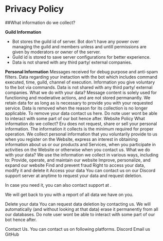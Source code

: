 # Privacy Policy
##What information do we collect?

**Guild Information**
- Bot stores the guild id of server. Bot don't have any power over managing the guild and members unless and untill permissions are given by moderators or owner of the server.
- Guild id is stored to save server configurations for better experience.
- Data is not shared with any third party/ external companies.

**Personal Information**
Messages received for debug purpose and anti-spam filters.
Data regarding your inetaction with the bot which includes command executed, time, guild, channel of execution.
Information you give voluntary to the bot via commands.
Data is not shared with any third party/ external companies.
What we do with your data?
Message content is solely used for functioning and moderative actions, and are not stored permanantly.
We retain data for as long as is necessary to provide you with your requested service. Data is removed when the reason for its collection is no longer applicable.
To remove your data contact us here. Do note user wont be able to interact with some part of our bot hence after.
Website Policy
What information do we collect?
Eru does not request, share or sell your personal information. The information it collects is the minimum required for proper operation.
We collect personal information that you voluntarily provide to us when you register on the Website, express an interest in obtaining information about us or our products and Services, when you participate in activities on the Website or otherwise when you contact us.
What we do with your data?
We use the information we collect in various ways, including to:
Provide, operate, and maintain our website
Improve, personalize, and expand our website
Find and prevent fraud
Right to access your data, modify it and delete it
Access your data
You can contact us on our Discord support server at anytime to request your data and request deletion.

In case you need it, you can also contact support at .

We will get back to you with a report of all data we have on you.

Delete your data
You can request data deletion by contacting us. We will automatically (and without looking at that data) erase it permanently from all our databases. Do note user wont be able to interact with some part of our bot hence after.

Contact Us.
You can contact us on following platforms.
Discord
Email us
GitHub

